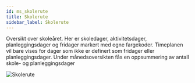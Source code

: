 ```yaml
---
id: ms_skolerute
title: Skolerute
sidebar_label: Skolerute
---
```


Oversikt over skoleåret. Her er skoledager, aktivitetsdager, planleggingsdager og fridager markert med egne fargekoder. Timeplanen vil bare vises for dager som ikke er definert som fridager eller planleggingsdager. Under månedsoversikten fås en oppsummering av antall skole- og planleggingsdager 

![Skolerute](/iskole/img/ms_skolerute.png 'Skolerute')
